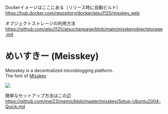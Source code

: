 Dockerイメージはここにある（リリース時に自動ビルド）  
https://hub.docker.com/repository/docker/atsu1125/misskey_web  

オブジェクトストレージの利用方法
https://github.com/atsu1125/atsuchanpage/blob/main/misskeyobjectstorage.md

# めいすきー (Meisskey)

Meisskey is a decentralized microblogging platform.   
The fork of [Misskey](https://github.com/misskey-dev/misskey)

![](https://github.com/mei23/misskey/workflows/Node.js%20CI/badge.svg)

簡単なセットアップ方法はこの辺  
https://github.com/mei23/memo/blob/master/misskey/Setup-Ubuntu2004-Quick.md
